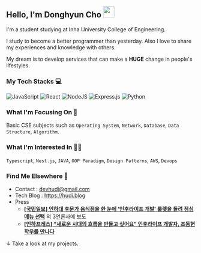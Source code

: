 ## Hello, I'm Donghyun Cho <img src="https://media.giphy.com/media/hvRJCLFzcasrR4ia7z/giphy.gif" width="30px">

I'm a student studying at Inha University College of Engineering.

I study to become a better programmer than yesterday. Also I love to share my experiences and knowledge with others.

My dream is to develop services that can make a **HUGE** change in people's lifestyles.

### My Tech Stacks ‍💻

![JavaScript](https://img.shields.io/badge/javascript-%23323330.svg?style=for-the-badge&logo=javascript&logoColor=%23F7DF1E) ![React](https://img.shields.io/badge/react-%2320232a.svg?style=for-the-badge&logo=react&logoColor=%2361DAFB) ![NodeJS](https://img.shields.io/badge/node.js-6DA55F?style=for-the-badge&logo=node.js&logoColor=white) ![Express.js](https://img.shields.io/badge/express.js-%23404d59.svg?style=for-the-badge&logo=express&logoColor=%2361DAFB)
![Python](https://img.shields.io/badge/python-3670A0?style=for-the-badge&logo=python&logoColor=ffdd54)

### What I'm Focusing On 🧐

Basic CSE subjects such as `Operating System`, `Network`, `Database`, `Data Structure`, `Algorithm`.

### What I'm Interested In 👨‍💻

`Typescript`, `Nest.js`, `JAVA`, `OOP Paradigm`, `Design Patterns`, `AWS`, `Devops`

### Find Me Elsewhere 🔗

- Contact : devhudi@gmail.com
- Tech Blog : https://hudi.blog
- Press
  - **[[국민일보] 인하대 후문가 음식점을 한 눈에 ‘인후라이프 개발’ 룰렛을 돌려 점심 메뉴 선택](http://news.kmib.co.kr/article/view.asp?arcid=0012267786&code=61121411&cp=nv)** 외 3언론사에 보도
  - [**[인하프레스] “새로운 시대의 흐름을 만들고 싶어요” 인후라이프 개발자, 조동현 학우를 만나다**](http://www.inhapress.com/news/articleView.html?idxno=7721)

↓ Take a look at my projects.
